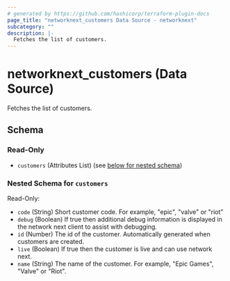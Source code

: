 ```yaml
---
# generated by https://github.com/hashicorp/terraform-plugin-docs
page_title: "networknext_customers Data Source - networknext"
subcategory: ""
description: |-
  Fetches the list of customers.
---
```


# networknext_customers (Data Source)

Fetches the list of customers.



<!-- schema generated by tfplugindocs -->
## Schema

### Read-Only

- `customers` (Attributes List) (see [below for nested schema](#nestedatt--customers))

<a id="nestedatt--customers"></a>
### Nested Schema for `customers`

Read-Only:

- `code` (String) Short customer code. For example, "epic", "valve" or "riot"
- `debug` (Boolean) If true then additional debug information is displayed in the network next client to assist with debugging.
- `id` (Number) The id of the customer. Automatically generated when customers are created.
- `live` (Boolean) If true then the customer is live and can use network next.
- `name` (String) The name of the customer. For example, "Epic Games", "Valve" or "Riot".


